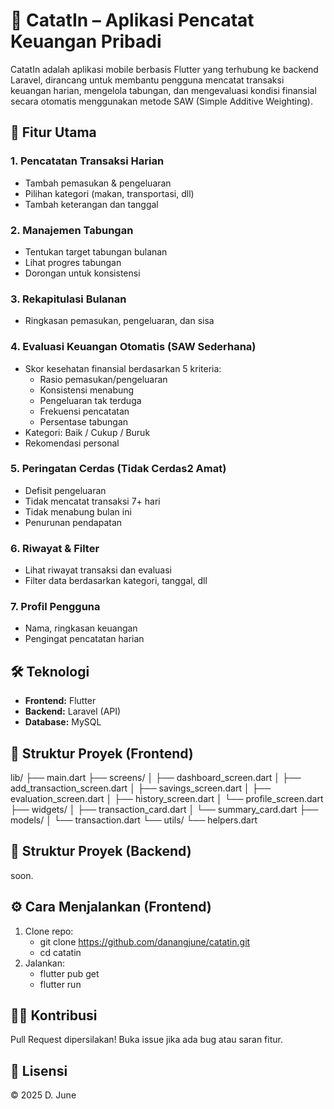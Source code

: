 # 📘 CatatIn – Aplikasi Pencatat Keuangan Pribadi

CatatIn adalah aplikasi mobile berbasis Flutter yang terhubung ke backend Laravel, dirancang untuk membantu pengguna mencatat transaksi keuangan harian, mengelola tabungan, dan mengevaluasi kondisi finansial secara otomatis menggunakan metode SAW (Simple Additive Weighting).

## 🚀 Fitur Utama

### 1. Pencatatan Transaksi Harian
- Tambah pemasukan & pengeluaran
- Pilihan kategori (makan, transportasi, dll)
- Tambah keterangan dan tanggal

### 2. Manajemen Tabungan
- Tentukan target tabungan bulanan
- Lihat progres tabungan
- Dorongan untuk konsistensi

### 3. Rekapitulasi Bulanan
- Ringkasan pemasukan, pengeluaran, dan sisa

### 4. Evaluasi Keuangan Otomatis (SAW Sederhana)
- Skor kesehatan finansial berdasarkan 5 kriteria:
  - Rasio pemasukan/pengeluaran
  - Konsistensi menabung
  - Pengeluaran tak terduga
  - Frekuensi pencatatan
  - Persentase tabungan
- Kategori: Baik / Cukup / Buruk
- Rekomendasi personal

### 5. Peringatan Cerdas (Tidak Cerdas2 Amat)
- Defisit pengeluaran
- Tidak mencatat transaksi 7+ hari
- Tidak menabung bulan ini
- Penurunan pendapatan

### 6. Riwayat & Filter
- Lihat riwayat transaksi dan evaluasi
- Filter data berdasarkan kategori, tanggal, dll

### 7. Profil Pengguna
- Nama, ringkasan keuangan
- Pengingat pencatatan harian

## 🛠 Teknologi
- **Frontend:** Flutter
- **Backend:** Laravel (API)
- **Database:** MySQL

## 📂 Struktur Proyek (Frontend)

lib/
├── main.dart
├── screens/
│ ├── dashboard_screen.dart
│ ├── add_transaction_screen.dart
│ ├── savings_screen.dart
│ ├── evaluation_screen.dart
│ ├── history_screen.dart
│ └── profile_screen.dart
├── widgets/
│ ├── transaction_card.dart
│ └── summary_card.dart
├── models/
│ └── transaction.dart
└── utils/
└── helpers.dart

## 📂 Struktur Proyek (Backend)

soon.

## ⚙️ Cara Menjalankan (Frontend)

1. Clone repo:
   - git clone https://github.com/danangjune/catatin.git
   - cd catatin
2. Jalankan:
   - flutter pub get
   - flutter run

## 🧑‍💻 Kontribusi
Pull Request dipersilakan! Buka issue jika ada bug atau saran fitur.

## 📄 Lisensi
© 2025 D. June
